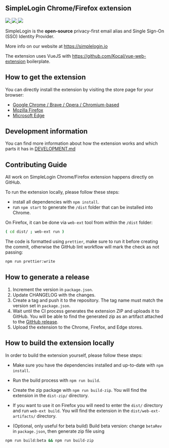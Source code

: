 SimpleLogin Chrome/Firefox extension
---
<p>
<a href="https://chrome.google.com/webstore/detail/simplelogin-protect-your/dphilobhebphkdjbpfohgikllaljmgbn">
    <img src="https://img.shields.io/chrome-web-store/rating/dphilobhebphkdjbpfohgikllaljmgbn?label=Chrome%20Extension">
</a>

<a href="https://addons.mozilla.org/en-GB/firefox/addon/simplelogin/">
<img src="https://img.shields.io/amo/rating/simplelogin?label=Firefox%20Add-On&logo=SimpleLogin">
</a>

<a href="./LICENSE">
<img src="https://img.shields.io/github/license/simple-login/app">
</a>

</p>

SimpleLogin is the **open-source** privacy-first email alias and Single Sign-On (SSO) Identity Provider.

More info on our website at https://simplelogin.io

The extension uses VueJS with https://github.com/Kocal/vue-web-extension boilerplate.

## How to get the extension

You can directly install the extension by visiting the store page for your browser:

- [Google Chrome / Brave / Opera / Chromium-based](https://chrome.google.com/webstore/detail/simpleloginreceive-send-e/dphilobhebphkdjbpfohgikllaljmgbn) 
- [Mozilla Firefox](https://addons.mozilla.org/firefox/addon/simplelogin/) 
- [Microsoft Edge](https://microsoftedge.microsoft.com/addons/detail/simpleloginreceive-sen/diacfpipniklenphgljfkmhinphjlfff)

## Development information

You can find more information about how the extension works and which parts it has in [DEVELOPMENT.md](./DEVELOPMENT.md)

## Contributing Guide

All work on SimpleLogin Chrome/Firefox extension happens directly on GitHub.

To run the extension locally, please follow these steps:

- install all dependencies with `npm install`.
- run `npm start` to generate the `/dist` folder that can be installed into Chrome.

On Firefox, it can be done via `web-ext` tool from within the `/dist` folder: 

```bash 
( cd dist/ ; web-ext run )
```

The code is formatted using `prettier`, make sure to run it before creating the commit, otherwise the GitHub lint workflow will mark the check as not passing:

```bash
npm run prettier:write
```

## How to generate a release

1. Increment the version in `package.json`.
2. Update CHANGELOG with the changes.
3. Create a tag and push it to the repository. The tag name must match the version set in `package.json`.
4. Wait until the CI process generates the extension ZIP and uploads it to GitHub. You will be able to find the generated zip as an artifact attached to the [GitHub release](https://github.com/simple-login/browser-extension/releases).
5. Upload the extension to the Chrome, Firefox, and Edge stores.


## How to build the extension locally

In order to build the extension yourself, please follow these steps:

- Make sure you have the dependencies installed and up-to-date with `npm install`.
- Run the build process with `npm run build`.
- Create the zip package with `npm run build-zip`. You will find the extension in the `dist-zip/` directory.
- If you want to use it on Firefox you will need to enter the `dist/` directory and run `web-ext build`. You will find the extension in the `dist/web-ext-artifacts/` directory.  

- (Optional, only useful for beta build) Build beta version: change `betaRev` in `package.json`, then generate zip file using

```bash
npm run build:beta && npm run build-zip
```
